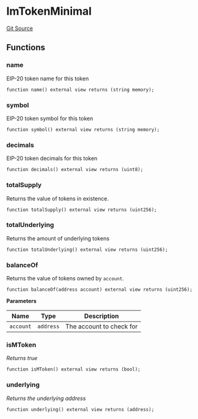# ImTokenMinimal
[Git Source](https://github.com/malda-protocol/malda-lending/blob/7babde64a69e0bddbfb8ee96e52976dd39acebdd/src\interfaces\ImToken.sol)


## Functions
### name

EIP-20 token name for this token


```solidity
function name() external view returns (string memory);
```

### symbol

EIP-20 token symbol for this token


```solidity
function symbol() external view returns (string memory);
```

### decimals

EIP-20 token decimals for this token


```solidity
function decimals() external view returns (uint8);
```

### totalSupply

Returns the value of tokens in existence.


```solidity
function totalSupply() external view returns (uint256);
```

### totalUnderlying

Returns the amount of underlying tokens


```solidity
function totalUnderlying() external view returns (uint256);
```

### balanceOf

Returns the value of tokens owned by `account`.


```solidity
function balanceOf(address account) external view returns (uint256);
```
**Parameters**

|Name|Type|Description|
|----|----|-----------|
|`account`|`address`|The account to check for|


### isMToken

*Returns true*


```solidity
function isMToken() external view returns (bool);
```

### underlying

*Returns the underlying address*


```solidity
function underlying() external view returns (address);
```

